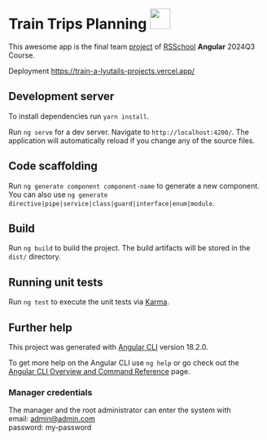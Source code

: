 # Train Trips Planning <img src="./public/train.ico"  width="40" height="40">

This awesome app is the final team [project](https://github.com/rolling-scopes-school/tasks/tree/master/tasks/train-a) of [RSSchool](https://app.rs.school/registry/student) **Angular** 2024Q3 Course.

Deployment https://train-a-lyutails-projects.vercel.app/

## Development server

To install dependencies run `yarn install`.

Run `ng serve` for a dev server. Navigate to `http://localhost:4200/`. The application will automatically reload if you change any of the source files.

## Code scaffolding

Run `ng generate component component-name` to generate a new component. You can also use `ng generate directive|pipe|service|class|guard|interface|enum|module`.

## Build

Run `ng build` to build the project. The build artifacts will be stored in the `dist/` directory.

## Running unit tests

Run `ng test` to execute the unit tests via [Karma](https://karma-runner.github.io).

## Further help

This project was generated with [Angular CLI](https://github.com/angular/angular-cli) version 18.2.0.

To get more help on the Angular CLI use `ng help` or go check out the [Angular CLI Overview and Command Reference](https://angular.dev/tools/cli) page.

### Manager credentials

The manager and the root administrator can enter the system with</br>
email: admin@admin.com</br>
password: my-password</br>
